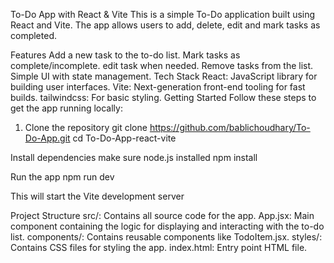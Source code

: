 To-Do App with React & Vite
This is a simple To-Do application built using React and Vite. The app allows users to add, delete, edit and mark tasks as completed.

Features
Add a new task to the to-do list.
Mark tasks as complete/incomplete.
edit task when needed.
Remove tasks from the list.
Simple UI with state management.
Tech Stack
React: JavaScript library for building user interfaces.
Vite: Next-generation front-end tooling for fast builds.
tailwindcss: For basic styling.
Getting Started
Follow these steps to get the app running locally:

1. Clone the repository
git clone https://github.com/bablichoudhary/To-Do-App.git
cd To-Do-App-react-vite

Install dependencies
make sure node.js installed
npm install

Run the app
npm run dev

This will start the Vite development server


Project Structure
src/: Contains all source code for the app.
App.jsx: Main component containing the logic for displaying and interacting with the to-do list.
components/: Contains reusable components like TodoItem.jsx.
styles/: Contains CSS files for styling the app.
index.html: Entry point HTML file.